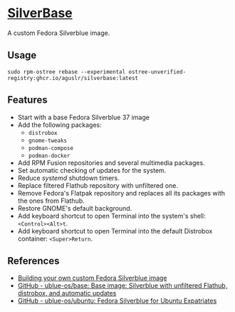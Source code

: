 [SilverBase][1]
===============

A custom Fedora Silverblue image.

Usage
-----

    sudo rpm-ostree rebase --experimental ostree-unverified-registry:ghcr.io/aguslr/silverbase:latest

Features
--------

- Start with a base Fedora Silverblue 37 image
- Add the following packages:
  + `distrobox`
  + `gnome-tweaks`
  + `podman-compose`
  + `podman-docker`
- Add RPM Fusion repositories and several multimedia packages.
- Set automatic checking of updates for the system.
- Reduce *systemd* shutdown timers.
- Replace filtered Flathub repository with unfiltered one.
- Remove Fedora's Flatpak repository and replaces all its packages with the
  ones from Flathub.
- Restore GNOME's default background.
- Add keyboard shortcut to open Terminal into the system's shell:
  `<Control><Alt>t`.
- Add keyboard shortcut to open Terminal into the default Distrobox container:
  `<Super>Return`.

References
----------

- [Building your own custom Fedora Silverblue image][2]
- [GitHub - ublue-os/base: Base image: Silverblue with unfiltered Flathub,
  distrobox, and automatic updates][3]
- [GitHub - ublue-os/ubuntu: Fedora Silverblue for Ubuntu Expatriates][4]


[1]: https://github.com/aguslr/silverbase
[2]: https://www.ypsidanger.com/building-your-own-fedora-silverblue-image/
[3]: https://github.com/ublue-os/base
[4]: https://github.com/ublue-os/ubuntu
